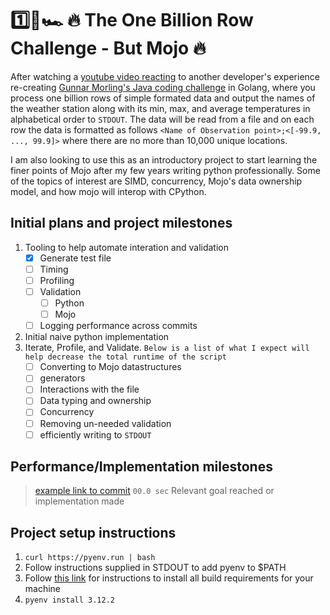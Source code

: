 # 1️⃣🐝🏎️ 🔥 The One Billion Row Challenge - But Mojo 🔥

After watching a [youtube video reacting](https://youtu.be/cYng524S-MA?si=tJ1I7QKifOiz-Kt8) to another developer's experience re-creating [Gunnar Morling's Java coding challenge](https://www.morling.dev/blog/1brc-results-are-in/) in Golang, where you process one billion rows of simple formated data and output the names of the weather station along with its min, max, and average temperatures in alphabetical order to `STDOUT`. The data will be read from a file and on each row the data is formatted as follows `<Name of Observation point>;<[-99.9, ..., 99.9]>` where there are no more than 10,000 unique locations.

I am also looking to use this as an introductory project to start learning the finer points of Mojo after my few years writing python professionally. Some of the topics of interest are SIMD, concurrency, Mojo's data ownership model, and how mojo will interop with CPython.

## Initial plans and project milestones

1. Tooling to help automate interation and validation
    - [X] Generate test file
    - [ ] Timing
    - [ ] Profiling
    - [ ] Validation
      - [ ] Python
      - [ ] Mojo
    - [ ] Logging performance across commits
2. Initial naive python implementation
3. Iterate, Profile, and Validate. `Below is a list of what I expect will help decrease the total runtime of the script`
    - [ ] Converting to Mojo datastructures
    - [ ] generators
    - [ ] Interactions with the file
    - [ ] Data typing and ownership
    - [ ] Concurrency
    - [ ] Removing un-needed validation
    - [ ] efficiently writing to `STDOUT`

## Performance/Implementation milestones

> [example link to commit](https://google.com) `00.0 sec` Relevant goal reached or implementation made

## Project setup instructions

1. `curl https://pyenv.run | bash`
2. Follow instructions supplied in STDOUT to add pyenv to $PATH
3. Follow [this link](https://github.com/pyenv/pyenv/wiki#suggested-build-environment) for instructions to install all build requirements for your machine
4. `pyenv install 3.12.2`
